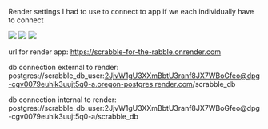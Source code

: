 Render settings I had to use to connect to app if we each individually have to connect

<img src="../images/render_settings1.PNG">

<img src="../images/render_settings2.PNG">

<img src="../images/render_settings3.PNG">

url for render app: https://scrabble-for-the-rabble.onrender.com

db connection external to render: postgres://scrabble_db_user:2JjvW1gU3XXmBbtU3ranf8JX7WBoGfeo@dpg-cgv0079euhlk3uujt5q0-a.oregon-postgres.render.com/scrabble_db

db connection internal to render: postgres://scrabble_db_user:2JjvW1gU3XXmBbtU3ranf8JX7WBoGfeo@dpg-cgv0079euhlk3uujt5q0-a/scrabble_db
